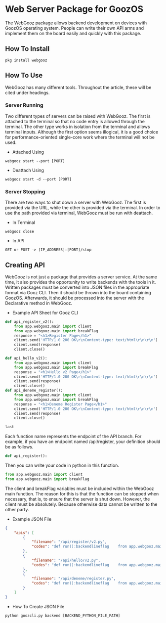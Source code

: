 # Web Server Package for GoozOS
The WebGooz package allows backend development on devices with GoozOS operating system. People can write their own API arms and implement them on the board easily and quickly with this package.
## How To Install
```shell
pkg install webgooz
```
## How To Use
WebGooz has many different tools. Throughout the article, these will be cited under headings.
### Server Running
Two different types of servers can be raised with WebGooz. The first is attached to the terminal so that no code entry is allowed through the terminal. The other type works in isolation from the terminal and allows terminal inputs.
Although the first option seems illogical, it is a good choice for performance-oriented single-core work where the terminal will not be used.
- Attached Using
```shell
webgooz start --port [PORT]
```
- Deattach Using
```shell
webgooz start -d --port [PORT]
```
### Server Stopping
There are two ways to shut down a server with WebGooz. The first is provided via the URL, while the other is provided via the terminal. In order to use the path provided via terminal, WebGooz must be run with deattach.
- In Terminal
```shell
webgooz close
```
- In API
```
GET or POST -> [IP_ADDRESS]:[PORT]/stop
```
## Creating API
WebGooz is not just a package that provides a server service. At the same time, it also provides the opportunity to write backends with the tools in it.
Written packages must be converted into JSON files in the appropriate format via Gooz CLI. Then it should be thrown into the board containing GoozOS. Afterwards, it should be processed into the server with the Declarative method in WebGooz.
- Example API Sheet for Gooz CLI
```python
def api_register_v2():
    from app.webgooz.main import client
    from app.webgooz.main import breakFlag
    response = "<h1>Register Page</h1>"
    client.send('HTTP/1.0 200 OK\r\nContent-type: text/html\r\n\r\n')
    client.send(response)
    client.close()

def api_hello_v2():
    from app.webgooz.main import client
    from app.webgooz.main import breakFlag
    response = "<h1>Hello v2 Page</h1>"
    client.send('HTTP/1.0 200 OK\r\nContent-type: text/html\r\n\r\n')
    client.send(response)
    client.close()
def api_deneme_register():
    from app.webgooz.main import client
    from app.webgooz.main import breakFlag
    response = "<h1>Deneme Register Page</h1>"
    client.send('HTTP/1.0 200 OK\r\nContent-type: text/html\r\n\r\n')
    client.send(response)
    client.close()

last

```
Each function name represents the endpoint of the API branch. For example, if you have an endpoint named /api/register, your definition should be as follows.
```python
def api_register():
```
Then you can write your code in python in this function. 
```python
from app.webgooz.main import client
from app.webgooz.main import breakFlag
```
The client and breakFlag variables must be included within the WebGooz main function. The reason for this is that the function can be stopped when necessary, that is, to ensure that the server is shut down. However, the client must be absolutely. Because otherwise data cannot be written to the other party.
- Example JSON File
```json
{
    "apis": [
        {
            "filename": "/api/register/v2.py",
            "codes": "def run():backendlineflag    from app.webgooz.main import clientbackendlineflag    from app.webgooz.main import breakFlagbackendlineflag    response = \"<h1>Register Page</h1>\"backendlineflag    client.send('HTTP/1.0 200 OK\\r\\nContent-type: text/html\\r\\n\\r\\n')backendlineflag    client.send(response)backendlineflag    client.close()backendlineflagbackendlineflag"
        },
        {
            "filename": "/api/hello/v2.py",
            "codes": "def run():backendlineflag    from app.webgooz.main import clientbackendlineflag    from app.webgooz.main import breakFlagbackendlineflag    response = \"<h1>Hello v2 Page</h1>\"backendlineflag    client.send('HTTP/1.0 200 OK\\r\\nContent-type: text/html\\r\\n\\r\\n')backendlineflag    client.send(response)backendlineflag    client.close()backendlineflagbackendlineflag"
        },
        {
            "filename": "/api/deneme/register.py",
            "codes": "def run():backendlineflag    from app.webgooz.main import clientbackendlineflag    from app.webgooz.main import breakFlagbackendlineflag    response = \"<h1>Deneme Register Page</h1>\"backendlineflag    client.send('HTTP/1.0 200 OK\\r\\nContent-type: text/html\\r\\n\\r\\n')backendlineflag    client.send(response)backendlineflag    client.close()backendlineflagbackendlineflag"
        }
    ]
}
```
- How To Create JSON File
```shell
python goozcli.py backend [BACKEND_PYTHON_FILE_PATH]
```
